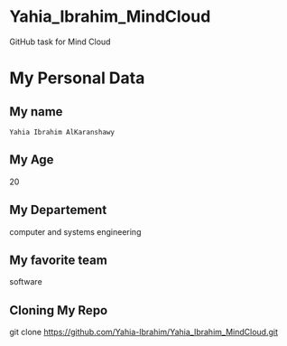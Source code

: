 # Yahia_Ibrahim_MindCloud
GitHub task for Mind Cloud

# My Personal Data
## My name 
`Yahia Ibrahim AlKaranshawy`
## My Age
20
## My Departement 
computer and systems engineering
## My favorite team
software
## Cloning My Repo
git clone https://github.com/Yahia-Ibrahim/Yahia_Ibrahim_MindCloud.git
